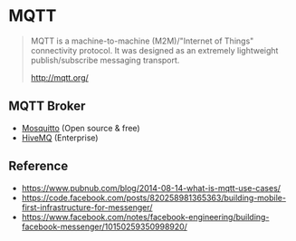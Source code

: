 # MQTT

> MQTT is a machine-to-machine (M2M)/"Internet of Things" connectivity protocol. It was designed as an extremely lightweight publish/subscribe messaging transport.
> 
> http://mqtt.org/

 
## MQTT Broker
- [Mosquitto](https://mosquitto.org/) (Open source & free)
- [HiveMQ](http://www.hivemq.com/) (Enterprise)

## Reference

- https://www.pubnub.com/blog/2014-08-14-what-is-mqtt-use-cases/
- https://code.facebook.com/posts/820258981365363/building-mobile-first-infrastructure-for-messenger/
- https://www.facebook.com/notes/facebook-engineering/building-facebook-messenger/10150259350998920/